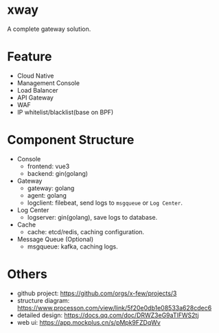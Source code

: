 # xway

A complete gateway solution.

# Feature

- Cloud Native
- Management Console
- Load Balancer
- API Gateway
- WAF
- IP whitelist/blacklist(base on BPF)

# Component Structure

- Console
    - frontend: vue3
    - backend: gin(golang)
- Gateway
    - gateway: golang
    - agent: golang
    - logclient: filebeat, send logs to `msgqueue` or `Log Center`.
- Log Center
    - logserver: gin(golang), save logs to database.
- Cache
    - cache: etcd/redis, caching configuration.
- Message Queue (Optional)
    - msgqueue: kafka, caching logs.

# Others

- github project: https://github.com/orgs/x-few/projects/3
- structure diagram: https://www.processon.com/view/link/5f20e0db1e08533a628cdec6
- detailed design: https://docs.qq.com/doc/DRWZ3eG9aTlFWS2tj
- web ui: https://app.mockplus.cn/s/pMpk9FZDqWv
